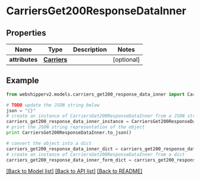 # CarriersGet200ResponseDataInner


## Properties
Name | Type | Description | Notes
------------ | ------------- | ------------- | -------------
**attributes** | [**Carriers**](Carriers.md) |  | [optional] 

## Example

```python
from webshipperv2.models.carriers_get200_response_data_inner import CarriersGet200ResponseDataInner

# TODO update the JSON string below
json = "{}"
# create an instance of CarriersGet200ResponseDataInner from a JSON string
carriers_get200_response_data_inner_instance = CarriersGet200ResponseDataInner.from_json(json)
# print the JSON string representation of the object
print CarriersGet200ResponseDataInner.to_json()

# convert the object into a dict
carriers_get200_response_data_inner_dict = carriers_get200_response_data_inner_instance.to_dict()
# create an instance of CarriersGet200ResponseDataInner from a dict
carriers_get200_response_data_inner_form_dict = carriers_get200_response_data_inner.from_dict(carriers_get200_response_data_inner_dict)
```
[[Back to Model list]](../README.md#documentation-for-models) [[Back to API list]](../README.md#documentation-for-api-endpoints) [[Back to README]](../README.md)



